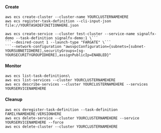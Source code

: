 #### Create

`aws ecs create-cluster --cluster-name YOURCLUSTERNAMEHERE`   
`aws ecs register-task-definition --cli-input-json file://YOURTASKDEFINITIONHERE.json`   

```
aws ecs create-service --cluster test-cluster --service-name signalfx-demo --task-definition signalfx-demo:1 \```   
```--desired-count 1 --launch-type "FARGATE" \```   
```--network-configuration "awsvpcConfiguration={subnets=[subnet-YOURSUBNETIDHERE],securityGroups=[sg-YOURSECURITYGROUPIDHERE],assignPublicIp=ENABLED}"
```

#### Monitor   
    
`aws ecs list-task-definitions\`   
`aws ecs list-services --cluster YOURCLUSTERNAMEHERE`   
`aws ecs describe-services --cluster YOURCLUSTERNAMEHERE --services YOURSERVICENAMEHERE`   

#### Cleanup   
    
`aws ecs deregister-task-definition --task-definition FAMILYNAMEHERE:VERSIONHERE`   
`aws ecs delete-service --cluster YOURCLUSTERNAMEHERE --service YOURSERVICENAMEHERE --force`   
`aws ecs delete-cluster --cluster YOURCLUSTERNAMEHERE`   
